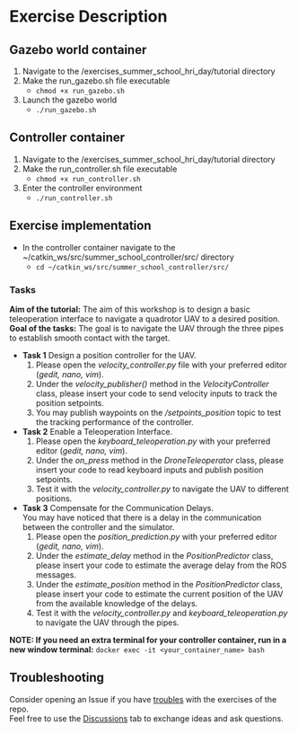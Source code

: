 # Exercise Description

## Gazebo world container
1. Navigate to the /exercises_summer_school_hri_day/tutorial directory
2. Make the run_gazebo.sh file executable
    - `chmod +x run_gazebo.sh`
3. Launch the gazebo world
    - `./run_gazebo.sh`

## Controller container
1. Navigate to the /exercises_summer_school_hri_day/tutorial directory
2. Make the run_controller.sh file executable
    - `chmod +x run_controller.sh`
3. Enter the controller environment
    - `./run_controller.sh`

## Exercise implementation
- In the controller container navigate to the ~/catkin_ws/src/summer_school_controller/src/ directory
    - `cd ~/catkin_ws/src/summer_school_controller/src/`
### Tasks
**Aim of the tutorial:** The aim of this workshop is to design a basic teleoperation interface to navigate a quadrotor UAV to a desired position.<br />
**Goal of the tasks:** The goal is to navigate the UAV through the three pipes to establish smooth contact with the target.<br />
- **Task 1** Design a position controller for the UAV.<br />
    1. Please open the _velocity_controller.py_ file with your preferred editor (_gedit, nano, vim_).<br />
    2. Under the _velocity_publisher()_ method in the _VelocityController_ class, please insert your code to send velocity inputs to track the position setpoints.<br />
    3. You may publish waypoints on the _/setpoints_position_ topic to test the tracking performance of the controller.<br />
- **Task 2** Enable a Teleoperation Interface.<br />
    1. Please open the _keyboard_teleoperation.py_ with your preferred editor (_gedit, nano, vim_).<br />
    2. Under the _on_press_ method in the _DroneTeleoperator_ class, please insert your code to read keyboard inputs and publish position setpoints.<br />
    3. Test it with the _velocity_controller.py_ to navigate the UAV to different positions.<br />
- **Task 3** Compensate for the Communication Delays.<br />
    You may have noticed that there is a delay in the communication between the controller and the simulator.<br />
    1. Please open the _position_prediction.py_ with your preferred editor (_gedit, nano, vim_).<br />
    2. Under the _estimate_delay_ method in the _PositionPredictor_ class, please insert your code to estimate the average delay from the ROS messages.<br />
    3. Under the _estimate_position_ method in the _PositionPredictor_ class, please insert your code to estimate the current position of the UAV from the available knowledge of the delays.<br />
    4. Test it with the _velocity_controller.py_ and _keyboard_teleoperation.py_ to navigate the UAV through the pipes.<br />

**NOTE: If you need an extra terminal for your controller container, run in a new window terminal:** `docker exec -it <your_container_name> bash`

## Troubleshooting
Consider opening an Issue if you have [troubles](https://github.com/AERO-TRAIN/exercises_summer_school_hri_day/issues) with the exercises of the repo.\
Feel free to use the [Discussions](https://github.com/AERO-TRAIN/exercises_summer_school_hri_day/discussions) tab to exchange ideas and ask questions.
